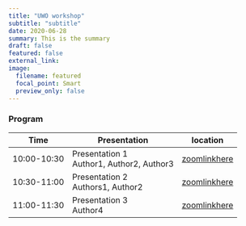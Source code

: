 ```yaml
---
title: "UWO workshop"
subtitle: "subtitle"
date: 2020-06-28
summary: This is the summary
draft: false
featured: false
external_link: 
image:
  filename: featured
  focal_point: Smart
  preview_only: false
---
```


### Program

| Time        	| Presentation                                	| location                           	|
|-------------	|---------------------------------------------	|------------------------------------	|
| 10:00-10:30 	| Presentation 1<br>Author1, Author2, Author3 	| [zoomlinkhere](zoomwillbehere.com) 	|
| 10:30-11:00 	| Presentation 2<br> Authors1, Author2        	| [zoomlinkhere](zoomwillbehere.com) 	|
| 11:00-11:30 	| Presentation 3<br> Author4                  	| [zoomlinkhere](zoomwillbehere.com) 	|
